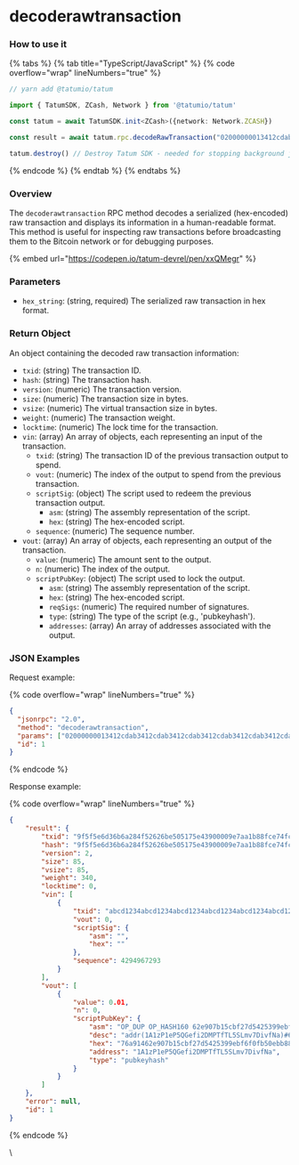 # decoderawtransaction

### How to use it

{% tabs %}
{% tab title="TypeScript/JavaScript" %}
{% code overflow="wrap" lineNumbers="true" %}
```typescript
// yarn add @tatumio/tatum

import { TatumSDK, ZCash, Network } from '@tatumio/tatum'

const tatum = await TatumSDK.init<ZCash>({network: Network.ZCASH})

const result = await tatum.rpc.decodeRawTransaction("02000000013412cdab3412cdab3412cdab3412cdab3412cdab3412cdab3412cdab3412cdab0000000000fdffffff0140420f00000000001976a91462e907b15cbf27d5425399ebf6f0fb50ebb88f1888ac00000000")

tatum.destroy() // Destroy Tatum SDK - needed for stopping background jobs
```
{% endcode %}
{% endtab %}
{% endtabs %}

### Overview

The `decoderawtransaction` RPC method decodes a serialized (hex-encoded) raw transaction and displays its information in a human-readable format. This method is useful for inspecting raw transactions before broadcasting them to the Bitcoin network or for debugging purposes.

{% embed url="https://codepen.io/tatum-devrel/pen/xxQMegr" %}

### Parameters

* `hex_string`: (string, required) The serialized raw transaction in hex format.

### Return Object

An object containing the decoded raw transaction information:

* `txid`: (string) The transaction ID.
* `hash`: (string) The transaction hash.
* `version`: (numeric) The transaction version.
* `size`: (numeric) The transaction size in bytes.
* `vsize`: (numeric) The virtual transaction size in bytes.
* `weight`: (numeric) The transaction weight.
* `locktime`: (numeric) The lock time for the transaction.
* `vin`: (array) An array of objects, each representing an input of the transaction.
  * `txid`: (string) The transaction ID of the previous transaction output to spend.
  * `vout`: (numeric) The index of the output to spend from the previous transaction.
  * `scriptSig`: (object) The script used to redeem the previous transaction output.
    * `asm`: (string) The assembly representation of the script.
    * `hex`: (string) The hex-encoded script.
  * `sequence`: (numeric) The sequence number.
* `vout`: (array) An array of objects, each representing an output of the transaction.
  * `value`: (numeric) The amount sent to the output.
  * `n`: (numeric) The index of the output.
  * `scriptPubKey`: (object) The script used to lock the output.
    * `asm`: (string) The assembly representation of the script.
    * `hex`: (string) The hex-encoded script.
    * `reqSigs`: (numeric) The required number of signatures.
    * `type`: (string) The type of the script (e.g., 'pubkeyhash').
    * `addresses`: (array) An array of addresses associated with the output.

### JSON Examples

Request example:

{% code overflow="wrap" lineNumbers="true" %}
```json
{
  "jsonrpc": "2.0",
  "method": "decoderawtransaction",
  "params": ["02000000013412cdab3412cdab3412cdab3412cdab3412cdab3412cdab3412cdab3412cdab0000000000fdffffff0140420f00000000001976a91462e907b15cbf27d5425399ebf6f0fb50ebb88f1888ac00000000"],
  "id": 1
}
```
{% endcode %}

Response example:

{% code overflow="wrap" lineNumbers="true" %}
```json
{
    "result": {
        "txid": "9f5f5e6d36b6a284f52626be505175e43900009e7aa1b88fce74fcd30f0dc258",
        "hash": "9f5f5e6d36b6a284f52626be505175e43900009e7aa1b88fce74fcd30f0dc258",
        "version": 2,
        "size": 85,
        "vsize": 85,
        "weight": 340,
        "locktime": 0,
        "vin": [
            {
                "txid": "abcd1234abcd1234abcd1234abcd1234abcd1234abcd1234abcd1234abcd1234",
                "vout": 0,
                "scriptSig": {
                    "asm": "",
                    "hex": ""
                },
                "sequence": 4294967293
            }
        ],
        "vout": [
            {
                "value": 0.01,
                "n": 0,
                "scriptPubKey": {
                    "asm": "OP_DUP OP_HASH160 62e907b15cbf27d5425399ebf6f0fb50ebb88f18 OP_EQUALVERIFY OP_CHECKSIG",
                    "desc": "addr(1A1zP1eP5QGefi2DMPTfTL5SLmv7DivfNa)#632p52jr",
                    "hex": "76a91462e907b15cbf27d5425399ebf6f0fb50ebb88f1888ac",
                    "address": "1A1zP1eP5QGefi2DMPTfTL5SLmv7DivfNa",
                    "type": "pubkeyhash"
                }
            }
        ]
    },
    "error": null,
    "id": 1
}
```
{% endcode %}

\
